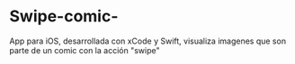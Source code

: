 # Swipe-comic-

App para iOS, desarrollada con xCode y Swift, visualiza imagenes que son parte de un comic con la acción "swipe"
